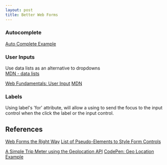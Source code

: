```yaml
---
layout: post
title: Better Web Forms
---
```




### Autocomplete
[Auto Complete Example](http://greenido.github.io/Product-Site-101/form-cc-example-m3.html)

### User Inputs

Use data lists as an alternative to dropdowns  
[MDN - data lists](https://developer.mozilla.org/en-US/docs/Web/HTML/Element/datalist)

[Web Fundamentals: User Input](https://developers.google.com/web/fundamentals/design-and-ui/input/?hl=en)
[MDN](https://developer.mozilla.org/en-US/docs/Web/HTML/Element/input)

### Labels
Using label's 'for' attribute, will allow a using to send the focus to the input control when the click the label or the input control.

## References
[Web Forms the Right Way](http://www.slideshare.net/greenido/web-forms-the-right-way)
[List of Pseudo-Elements to Style Form Controls](https://www.tjvantoll.com/2013/04/15/list-of-pseudo-elements-to-style-form-controls/)

[A Simple Trip Meter using the Geolocation API](http://www.html5rocks.com/en/tutorials/geolocation/trip_meter/)
[CodePen: Geo Location Example](http://codepen.io/greenido/pen/qOEbGp)
